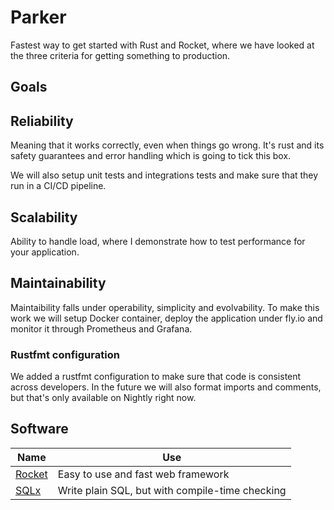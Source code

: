 # Parker

Fastest way to get started with Rust and Rocket, where we have looked at the three criteria for getting something to production.

## Goals

## Reliability

Meaning that it works correctly, even when things go wrong. It's rust and its safety guarantees and error handling which is going to tick this box.

We will also setup unit tests and integrations tests and make sure that they run in a CI/CD pipeline.

## Scalability

Ability to handle load, where I demonstrate how to test performance for your application.

## Maintainability

Maintaibility falls under operability, simplicity and evolvability. To make this work we will setup Docker container, deploy the application under fly.io and monitor it through Prometheus and Grafana.

### Rustfmt configuration

We added a rustfmt configuration to make sure that code is consistent across developers. In the future we will also format imports and comments, but that's only available on Nightly right now.

## Software

| Name     | Use                                             |
|----------|-------------------------------------------------|
| [Rocket] | Easy to use and fast web framework              |
| [SQLx]   | Write plain SQL, but with compile-time checking |

[Rocket]: https://rocket.rs
[SQLx]: https://github.com/launchbadge/sqlx

